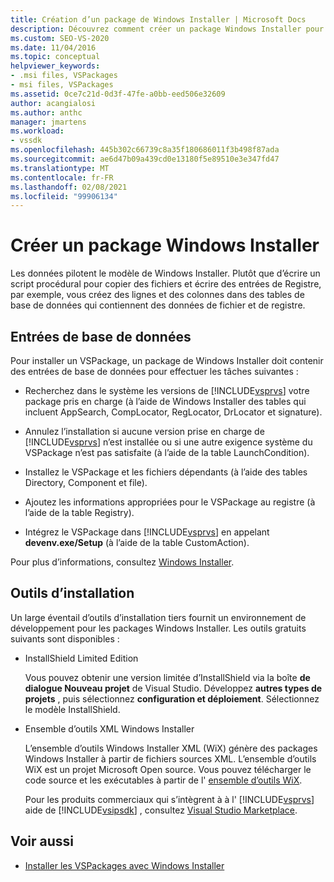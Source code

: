 ```yaml
---
title: Création d’un package de Windows Installer | Microsoft Docs
description: Découvrez comment créer un package Windows Installer pour Visual Studio qui se compose de tables de base de données contenant des données de fichier et de registre.
ms.custom: SEO-VS-2020
ms.date: 11/04/2016
ms.topic: conceptual
helpviewer_keywords:
- .msi files, VSPackages
- msi files, VSPackages
ms.assetid: 0ce7c21d-0d3f-47fe-a0bb-eed506e32609
author: acangialosi
ms.author: anthc
manager: jmartens
ms.workload:
- vssdk
ms.openlocfilehash: 445b302c66739c8a35f180686011f3b498f87ada
ms.sourcegitcommit: ae6d47b09a439cd0e13180f5e89510e3e347fd47
ms.translationtype: MT
ms.contentlocale: fr-FR
ms.lasthandoff: 02/08/2021
ms.locfileid: "99906134"
---
```

# <a name="author-a-windows-installer-package"></a>Créer un package Windows Installer
Les données pilotent le modèle de Windows Installer. Plutôt que d’écrire un script procédural pour copier des fichiers et écrire des entrées de Registre, par exemple, vous créez des lignes et des colonnes dans des tables de base de données qui contiennent des données de fichier et de registre.

## <a name="database-entries"></a>Entrées de base de données
Pour installer un VSPackage, un package de Windows Installer doit contenir des entrées de base de données pour effectuer les tâches suivantes :

- Recherchez dans le système les versions de [!INCLUDE[vsprvs](../../code-quality/includes/vsprvs_md.md)] votre package pris en charge (à l’aide de Windows Installer des tables qui incluent AppSearch, CompLocator, RegLocator, DrLocator et signature).

- Annulez l’installation si aucune version prise en charge de [!INCLUDE[vsprvs](../../code-quality/includes/vsprvs_md.md)] n’est installée ou si une autre exigence système du VSPackage n’est pas satisfaite (à l’aide de la table LaunchCondition).

- Installez le VSPackage et les fichiers dépendants (à l’aide des tables Directory, Component et file).

- Ajoutez les informations appropriées pour le VSPackage au registre (à l’aide de la table Registry).

- Intégrez le VSPackage dans [!INCLUDE[vsprvs](../../code-quality/includes/vsprvs_md.md)] en appelant **devenv.exe/Setup** (à l’aide de la table CustomAction).

Pour plus d’informations, consultez [Windows Installer](/windows/desktop/Msi/windows-installer-portal).

## <a name="setup-tools"></a>Outils d’installation
Un large éventail d’outils d’installation tiers fournit un environnement de développement pour les packages Windows Installer. Les outils gratuits suivants sont disponibles :

- InstallShield Limited Edition

   Vous pouvez obtenir une version limitée d’InstallShield via la boîte **de dialogue Nouveau projet** de Visual Studio. Développez **autres types de projets** , puis sélectionnez **configuration et déploiement**. Sélectionnez le modèle InstallShield.

- Ensemble d’outils XML Windows Installer

   L’ensemble d’outils Windows Installer XML (WiX) génère des packages Windows Installer à partir de fichiers sources XML. L’ensemble d’outils WiX est un projet Microsoft Open source. Vous pouvez télécharger le code source et les exécutables à partir de l' [ensemble d’outils WiX](https://sourceforge.net/projects/wix/).

   Pour les produits commerciaux qui s’intègrent à à l' [!INCLUDE[vsprvs](../../code-quality/includes/vsprvs_md.md)] aide de [!INCLUDE[vsipsdk](../../extensibility/includes/vsipsdk_md.md)] , consultez [Visual Studio Marketplace](https://marketplace.visualstudio.com/).

## <a name="see-also"></a>Voir aussi
- [Installer les VSPackages avec Windows Installer](../../extensibility/internals/installing-vspackages-with-windows-installer.md)
